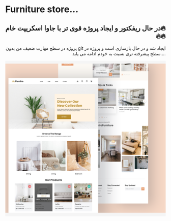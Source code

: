 # Furniture store...

<h2 align="right">
 در حال ریفکتور و ایجاد پروژه قوی تر با جاوا اسکریپت خام🔥🔥🔥</h2>


<p align="right">
  پروژه در سطح مهارت ضعیف من بدون git ایجاد شد و در حال بازسازی است و پروژه در سطح پیشرفته تری نسبت به خودم ادامه می یابد....
</p>

<img src="./Screenshot (41).png" alt="img-project">


